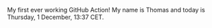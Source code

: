 My first ever working GitHub Action!
My name is Thomas and today is Thursday, 1 December, 13:37 CET. 
